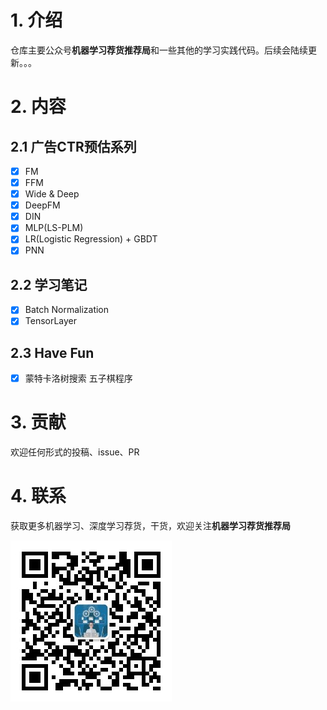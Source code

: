 # 1. 介绍
仓库主要公众号**机器学习荐货推荐局**和一些其他的学习实践代码。后续会陆续更新。。。

# 2. 内容
## 2.1 广告CTR预估系列
- [x] FM
- [x] FFM
- [x] Wide & Deep
- [x] DeepFM
- [x] DIN
- [x] MLP(LS-PLM)
- [x] LR(Logistic Regression) + GBDT
- [x] PNN

## 2.2 学习笔记
- [x] Batch Normalization
- [x] TensorLayer

## 2.3 Have Fun
- [x] 蒙特卡洛树搜索 五子棋程序

# 3. 贡献
欢迎任何形式的投稿、issue、PR

# 4. 联系
获取更多机器学习、深度学习荐货，干货，欢迎关注**机器学习荐货推荐局**


![机器学习荐货推荐局](./Pictures/公众号.jpg)

